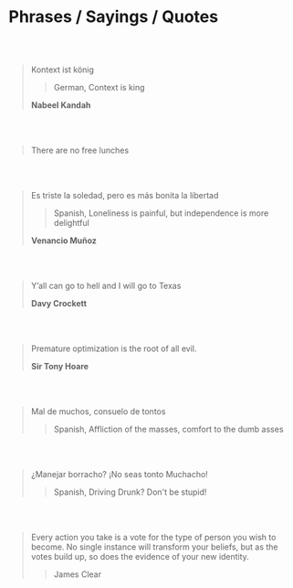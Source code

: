 # Phrases / Sayings / Quotes

<br/>
<br/>

> Kontext ist könig
>> German, Context is king
>
> **Nabeel Kandah**

<br/>
<br/>

> There are no free lunches

<br/>
<br/>

> Es triste la soledad, pero es más bonita la libertad
>> Spanish, Loneliness is painful, but independence is more delightful
>
> **Venancio Muñoz**

<br/>
<br/>

> Y’all can go to hell and I will go to Texas
>
> **Davy Crockett**

<br/>
<br/>

> Premature optimization is the root of all evil.
>
> **Sir Tony Hoare**

<br/>
<br/>

> Mal de muchos, consuelo de tontos
>> Spanish, Affliction of the masses, comfort to the dumb asses

<br/>
<br/>

> ¿Manejar borracho? ¡No seas tonto Muchacho!
>> Spanish, Driving Drunk? Don't be stupid!

<br/>
<br/>

> Every action you take is a vote for the type of person you wish to become. No single instance will transform your beliefs, but as the votes build up, so does the evidence of your new identity.
>> James Clear

<br/>
<br/>
